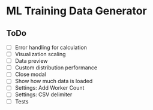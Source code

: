 # ML Training Data Generator

## ToDo
- [ ] Error handling for calculation
- [ ] Visualization scaling
- [ ] Data preview
- [ ] Custom distribution performance
- [ ] Close modal
- [ ] Show how much data is loaded
- [ ] Settings: Add Worker Count
- [ ] Settings: CSV delimiter
- [ ] Tests